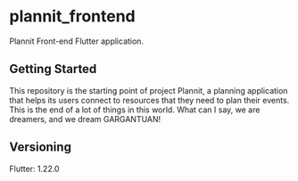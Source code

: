# plannit_frontend

Plannit Front-end Flutter application.

## Getting Started

This repository is the starting point of project Plannit, a planning application that helps its users connect to resources that they need to plan their events. This is the end of a lot of things in this world. What can I say, we are dreamers, and we dream GARGANTUAN!

## Versioning
Flutter: 1.22.0
